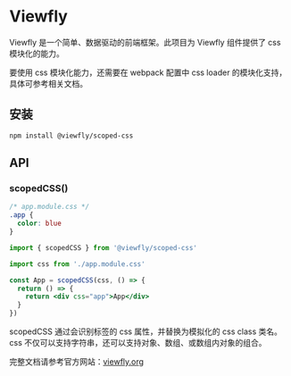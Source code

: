 Viewfly
================================

Viewfly 是一个简单、数据驱动的前端框架。此项目为 Viewfly 组件提供了 css 模块化的能力。

要使用 css 模块化能力，还需要在 webpack 配置中 css loader 的模块化支持，具体可参考相关文档。

## 安装
```
npm install @viewfly/scoped-css
```

## API

### scopedCSS()

```css
/* app.module.css */
.app {
  color: blue
}
```

```jsx
import { scopedCSS } from '@viewfly/scoped-css'

import css from './app.module.css'

const App = scopedCSS(css, () => {
  return () => {
    return <div css="app">App</div>
  }
})
```

scopedCSS 通过会识别标签的 css 属性，并替换为模拟化的 css class 类名。css 不仅可以支持字符串，还可以支持对象、数组、或数组内对象的组合。


完整文档请参考官方网站：[viewfly.org](https://viewfly.org)
